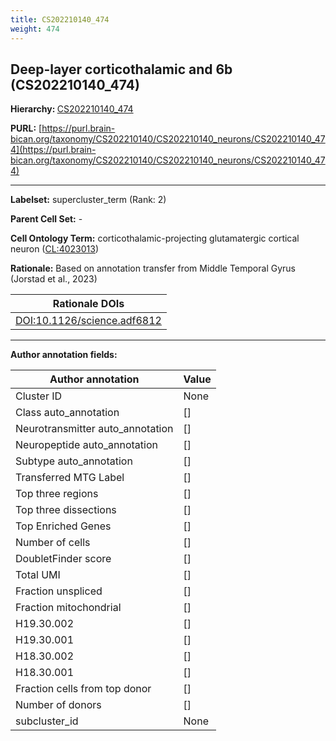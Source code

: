 ```yaml
---
title: CS202210140_474
weight: 474
---
```

## Deep-layer corticothalamic and 6b (CS202210140_474)
<b>Hierarchy: </b>
[CS202210140_474](../CS202210140_474)

**PURL:** [https://purl.brain-bican.org/taxonomy/CS202210140/CS202210140_neurons/CS202210140_474](https://purl.brain-bican.org/taxonomy/CS202210140/CS202210140_neurons/CS202210140_474)

---


**Labelset:** supercluster_term (Rank: 2)

**Parent Cell Set:** -



**Cell Ontology Term:**  corticothalamic-projecting glutamatergic cortical neuron ([CL:4023013](https://www.ebi.ac.uk/ols/ontologies/cl/terms?obo_id=CL:4023013)) 

**Rationale:** Based on annotation transfer from Middle Temporal Gyrus (Jorstad et al., 2023)

| Rationale DOIs |
|----------------|
|[DOI:10.1126/science.adf6812](DOI:10.1126/science.adf6812)|

[MARKER GENES.]: #


---

[TRANSFERRED ANNOTATIONS.]: #


[AUTHOR ANNOTATION FIELDS.]: #


**Author annotation fields:**

| Author annotation | Value |
|-------------------|-------|
|Cluster ID|None|
|Class auto_annotation|[]|
|Neurotransmitter auto_annotation|[]|
|Neuropeptide auto_annotation|[]|
|Subtype auto_annotation|[]|
|Transferred MTG Label|[]|
|Top three regions|[]|
|Top three dissections|[]|
|Top Enriched Genes|[]|
|Number of cells|[]|
|DoubletFinder score|[]|
|Total UMI|[]|
|Fraction unspliced|[]|
|Fraction mitochondrial|[]|
|H19.30.002|[]|
|H19.30.001|[]|
|H18.30.002|[]|
|H18.30.001|[]|
|Fraction cells from top donor|[]|
|Number of donors|[]|
|subcluster_id|None|
